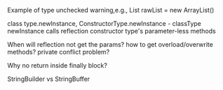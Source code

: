 Example of type unchecked warning,e.g.,  List<String> rawList = new ArrayList()

class type.newInstance, ConstructorType.newInstance - classType newInstance calls reflection constructor type's parameter-less methods

When will reflection not get the params? how to get overload/overwrite methods? private conflict problem?

Why no return inside finally block?

StringBuilder vs StringBuffer
